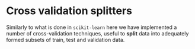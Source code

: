 # Cross validation splitters

Similarly to what is done in `scikit-learn` here we have implemented a number of cross-validation techniques, useful to **split** data into adequately formed subsets of train, test and validation data.

